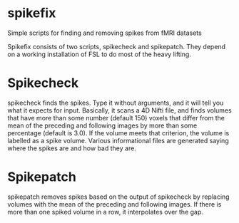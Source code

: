 # spikefix
Simple scripts for finding and removing spikes from fMRI datasets

Spikefix consists of two scripts, spikecheck and spikepatch.  They depend on a working installation of FSL to do most of the heavy lifting.

Spikecheck
==========
spikecheck finds the spikes.  Type it without arguments, and it will tell you what it expects for input.  Basically, it scans a 4D Nifti file, and finds volumes that have more than some number (default 150) voxels that differ from the mean of the preceding and following images by more than some percentage (default is 3.0).  If the volume meets that criterion, the volume is labelled as a spike volume.  Various informational files are generated saying where the spikes are and how bad they are.

Spikepatch
=========
spikepatch removes spikes based on the output of spikecheck by replacing volumes with the mean of the preceding and following images.  If there is more than one spiked volume in a row, it interpolates over the gap.
